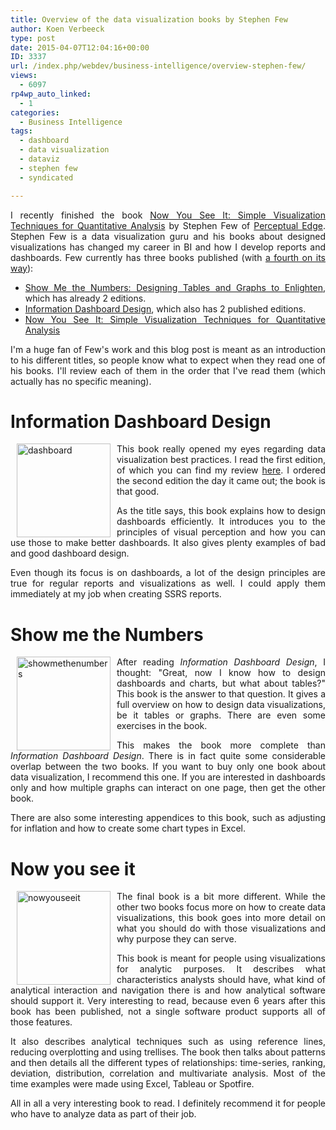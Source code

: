 ```yaml
---
title: Overview of the data visualization books by Stephen Few
author: Koen Verbeeck
type: post
date: 2015-04-07T12:04:16+00:00
ID: 3337
url: /index.php/webdev/business-intelligence/overview-stephen-few/
views:
  - 6097
rp4wp_auto_linked:
  - 1
categories:
  - Business Intelligence
tags:
  - dashboard
  - data visualization
  - dataviz
  - stephen few
  - syndicated

---
```

<p style="text-align: justify">
  I recently finished the book <a href="http://www.amazon.com/Now-You-See-Visualization-Quantitative/dp/0970601980/ref=la_B001H6IQ5M_1_3?s=books&ie=UTF8&qid=1428393017&sr=1-3">Now You See It: Simple Visualization Techniques for Quantitative Analysis</a> by Stephen Few of <a href="http://www.perceptualedge.com/">Perceptual Edge</a>. Stephen Few is a data visualization guru and his books about designed visualizations has changed my career in BI and how I develop reports and dashboards. Few currently has three books published (with <a href="http://www.perceptualedge.com/blog/?p=1749">a fourth on its way</a>):
</p>

<ul style="text-align: justify">
  <li>
    <a href="http://www.amazon.com/Show-Me-Numbers-Designing-Enlighten/dp/0970601972/ref=la_B001H6IQ5M_1_2?s=books&ie=UTF8&qid=1428393017&sr=1-2">Show Me the Numbers: Designing Tables and Graphs to Enlighten</a>, which has already 2 editions.
  </li>
  <li>
    <a href="http://www.amazon.com/Information-Dashboard-Design-At---Glance/dp/1938377001/ref=la_B001H6IQ5M_1_1?s=books&ie=UTF8&qid=1428393017&sr=1-1">Information Dashboard Design</a>, which also has 2 published editions.
  </li>
  <li>
    <a href="http://www.amazon.com/Now-You-See-Visualization-Quantitative/dp/0970601980/ref=la_B001H6IQ5M_1_3?s=books&ie=UTF8&qid=1428393017&sr=1-3">Now You See It: Simple Visualization Techniques for Quantitative Analysis</a>
  </li>
</ul>

<p style="text-align: justify">
  I'm a huge fan of Few's work and this blog post is meant as an introduction to his different titles, so people know what to expect when they read one of his books. I'll review each of them in the order that I've read them (which actually has no specific meaning).
</p>

<h1 style="text-align: justify">
  Information Dashboard Design
</h1>

<p style="text-align: justify">
  <a href="http://amzn.to/1SnBSj9"><img class="alignnone" style="float: left;margin: 0px 10px 0px 10px" src="/wp-content/uploads/2015/04/dashboard-150x150.jpg" alt="dashboard" width="150" height="150" /></a>This book really opened my eyes regarding data visualization best practices. I read the first edition, of which you can find my review <a href="/index.php/itprofessionals/book-review/data-visualization-book-review/">here</a>. I ordered the second edition the day it came out; the book is that good.
</p>

<p style="text-align: justify">
  As the title says, this book explains how to design dashboards efficiently. It introduces you to the principles of visual perception and how you can use those to make better dashboards. It also gives plenty examples of bad and good dashboard design.
</p>

<p style="text-align: justify">
  Even though its focus is on dashboards, a lot of the design principles are true for regular reports and visualizations as well. I could apply them immediately at my job when creating SSRS reports.
</p>

<h1 style="text-align: justify">
  Show me the Numbers
</h1>

<p style="text-align: justify">
  <a href="http://amzn.to/1Oejusx"><img class="alignnone" style="float: left;margin: 0px 10px 0px 10px" src="/wp-content/uploads/2015/04/showmethenumbers-150x150.jpg" alt="showmethenumbers" width="150" height="150" /></a>After reading <em>Information Dashboard Design</em>, I thought: "Great, now I know how to design dashboards and charts, but what about tables?" This book is the answer to that question. It gives a full overview on how to design data visualizations, be it tables or graphs. There are even some exercises in the book.
</p>

<p style="text-align: justify">
  This makes the book more complete than <em>Information Dashboard Design</em>. There is in fact quite some considerable overlap between the two books. If you want to buy only one book about data visualization, I recommend this one. If you are interested in dashboards only and how multiple graphs can interact on one page, then get the other book.
</p>

<p style="text-align: justify">
  There are also some interesting appendices to this book, such as adjusting for inflation and how to create some chart types in Excel.
</p>

<h1 style="text-align: justify">
  Now you see it
</h1>

<p style="text-align: justify">
  <a href="http://amzn.to/1OejBUY"><img class="alignnone" style="float: left;margin: 0px 10px 0px 10px" src="/wp-content/uploads/2015/04/nowyouseeit-150x150.jpg" alt="nowyouseeit" width="150" height="150" /></a>The final book is a bit more different. While the other two books focus more on how to create data visualizations, this book goes into more detail on what you should do with those visualizations and why purpose they can serve.
</p>

<p style="text-align: justify">
  This book is meant for people using visualizations for analytic purposes. It describes what characteristics analysts should have, what kind of analytical interaction and navigation there is and how analytical software should support it. Very interesting to read, because even 6 years after this book has been published, not a single software product supports all of those features.
</p>

<p style="text-align: justify">
  It also describes analytical techniques such as using reference lines, reducing overplotting and using trellises. The book then talks about patterns and then details all the different types of relationships: time-series, ranking, deviation, distribution, correlation and multivariate analysis. Most of the time examples were made using Excel, Tableau or Spotfire.
</p>

<p style="text-align: justify">
  All in all a very interesting book to read. I definitely recommend it for people who have to analyze data as part of their job.
</p>